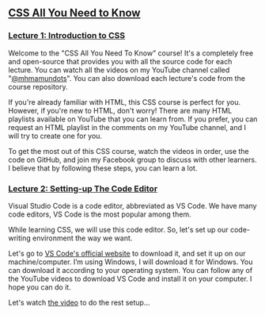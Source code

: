 ## <a href="https://youtube.com/playlist?list=PL0LBKkVXMAB8dBnIBrTj6Qy4i-F4AGyH9&si=tcTIOvwLjl87zC66" title="Click Me to See This Full Playlist Again!" target="_blank">CSS All You Need to Know</a>

### <a href="https://youtu.be/KWM3nkRClu8?si=BsZnd9ixNA660aCx" title="Click me to watching the video(Introduction to CSS) again!" target="_blank">Lecture 1: Introduction to CSS</a><br/>
Welcome to the "CSS All You Need To Know" course! It's a completely free and open-source that provides you with all the source code for each lecture. You can watch all the videos on my YouTube channel called "<a href="https://www.youtube.com/@mhmamundots">@mhmamundots</a>". You can also download each lecture's code from the course repository. 

If you're already familiar with HTML, this CSS course is perfect for you. However, if you're new to HTML, don't worry! There are many HTML playlists available on YouTube that you can learn from. If you prefer, you can request an HTML playlist in the comments on my YouTube channel, and I will try to create one for you.

To get the most out of this CSS course, watch the videos in order, use the code on GitHub, and join my Facebook group to discuss with other learners. I believe that by following these steps, you can learn a lot.


### <a href="#" title="Click me to watching the video(Setting-up The Code Editor) again!" target="_blank">Lecture 2: Setting-up The Code Editor</a><br/>
Visual Studio Code is a code editor, abbreviated as VS Code. We have many code editors, VS Code is the most popular among them.

While learning CSS, we will use this code editor. So, let's set up our code-writing environment the way we want. 

Let's go to <a href="https://code.visualstudio.com/">VS Code's official website</a> to download it, and set it up on our machine/computer. I’m using Windows, I will download it for Windows. You can download it according to your operating system. You can follow any of the YouTube videos to download VS Code and install it on your computer. I hope you can do it.

Let's watch <a href="#">the video</a> to do the rest setup...
